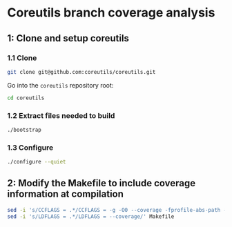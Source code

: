 # Coreutils branch coverage analysis

## 1: Clone and setup coreutils

### 1.1 Clone

```sh
git clone git@github.com:coreutils/coreutils.git
```

Go into the `coreutils` repository root:

```sh
cd coreutils
```

### 1.2 Extract files needed to build

```sh
./bootstrap
```

### 1.3 Configure

```sh
./configure --quiet
```

## 2: Modify the Makefile to include coverage information at compilation

```sh
sed -i 's/CCFLAGS = .*/CCFLAGS = -g -O0 --coverage -fprofile-abs-path -Wno-uninitialized -fkeep-inline-functions -fkeep-static-functions/' Makefile
sed -i 's/LDFLAGS = .*/LDFLAGS = --coverage/' Makefile
```
